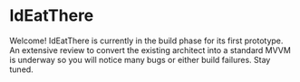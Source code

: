 # IdEatThere

Welcome!
IdEatThere is currently in the build phase for its first prototype. An extensive review to convert the existing architect into a standard MVVM is underway so you will notice many bugs or either build failures. Stay tuned.

